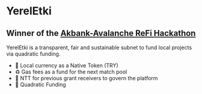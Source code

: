# YerelEtki
## Winner of the [Akbank-Avalanche ReFi Hackathon](https://www.akbanklab.com/en/akbank-refi-hackathon?state=0#section-8)

YerelEtki is a transparent, fair and sustainable subnet to fund local projects via quadratic funding.
* 🏦 Local currency as a Native Token (TRY)
* ♻️ Gas fees as a fund for the next match pool
* 🪪 NTT for previous grant receivers to govern the platform
* 🧮 Quadratic Funding
